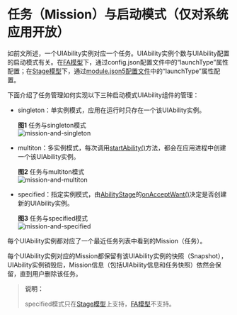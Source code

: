 # 任务（Mission）与启动模式（仅对系统应用开放）

<!--Kit: Ability Kit-->
<!--Subsystem: Ability-->
<!--Owner: @littlejerry1-->
<!--Designer: @ccllee1-->
<!--Tester: @lixueqing513-->
<!--Adviser: @huipeizi-->

如前文所述，一个UIAbility实例对应一个任务。UIAbility实例个数与UIAbility配置的启动模式有关。在[FA模型](ability-terminology.md#fa模型)下，通过config.json配置文件中的“launchType”属性配置；在[Stage模型](ability-terminology.md#stage模型)下，通过[module.json5配置文件](../quick-start/module-configuration-file.md)中的“launchType”属性配置。


  下面介绍了任务管理如何实现以下三种启动模式UIAbility组件的管理：
- singleton：单实例模式，应用在运行时只存在一个该UIAbility实例。
  
  **图1** 任务与singleton模式  
  ![mission-and-singleton](figures/mission-and-singleton.png)
  
- multiton：多实例模式，每次调用[startAbility()](../reference/apis-ability-kit/js-apis-inner-application-uiAbilityContext.md#startability)方法，都会在应用进程中创建一个该UIAbility实例。
  
  **图2** 任务与multiton模式  
  ![mission-and-multiton](figures/mission-and-multiton.png)
  
- specified：指定实例模式，由[AbilityStage](abilitystage.md)的[onAcceptWant()](../reference/apis-ability-kit/js-apis-app-ability-abilityStage.md#onacceptwant)决定是否创建新的UIAbility实例。
  
  **图3** 任务与specified模式  
  ![mission-and-specified](figures/mission-and-specified.png)


每个UIAbility实例都对应了一个最近任务列表中看到的Mission（任务）。


每个UIAbility实例对应的Mission都保留有该UIAbility实例的快照（Snapshot），UIAbility实例销毁后，Mission信息（包括UIAbility信息和任务快照）依然会保留，直到用户删除该任务。


> **说明：**
>
> specified模式只在[Stage模型](ability-terminology.md#stage模型)上支持，[FA模型](ability-terminology.md#fa模型)不支持。
